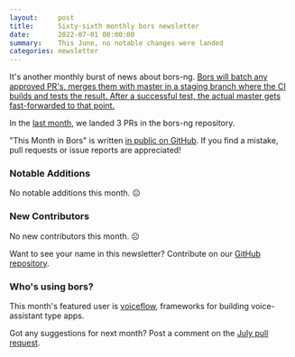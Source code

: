 ```yaml
---
layout:     post
title:      Sixty-sixth monthly bors newsletter
date:       2022-07-01 00:00:00
summary:    This June, no notable changes were landed
categories: newsletter
---
```


It's another monthly burst of news about bors-ng. [Bors will batch any approved PR's, merges them with master in a staging branch where the CI builds and tests the result. After a successful test, the actual master gets fast-forwarded to that point.](https://github.com/Mailu/Mailu/blob/master/docs/contributors/environment.rst)

In the [last month](https://github.com/bors-ng/bors-ng/pulls?q=is%3Apr+is%3Amerged+closed%3A2022-06-01..2022-06-30),
we landed 3 PRs in the bors-ng repository.

"This Month in Bors" is written [in public on GitHub][GitHub for TMiB].
If you find a mistake, pull requests or issue reports are appreciated!

[GitHub for TMiB]: https://github.com/bors-ng/bors-ng.github.io


### Notable Additions

No notable additions this month. ☹️


### New Contributors

No new contributors this month. ☹️

Want to see your name in this newsletter? Contribute on our [GitHub repository](https://github.com/bors-ng/bors-ng).


### Who's using bors?

This month's featured user is [voiceflow](https://github.com/voiceflow/libs), frameworks for building voice-assistant type apps.

Got any suggestions for next month?
Post a comment on the [July pull request](https://github.com/bors-ng/bors-ng.github.io/pull/___).
